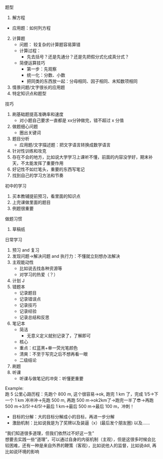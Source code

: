 题型  
1. 解方程  
 * 应用题：如何列方程  
2. 计算题  
	* 问题： 较复杂的计算题容易算错  
	* 计算过程：  
		* 先去括号？还是先通分？还是先把假分式化成真分式？  
	* 简便运算技巧  
		* 第一步：先观察  
		* 统一化：分数、小数  
		* 把同类的东西放一起：分母相同、因子相同、未知数项相同  
3. 情景问题/文字很长的应用题  
4. 特定知识点和题型  

技巧  
1. 刷基础题提高准确率和速度  
	- 对小题自己要求一直都是 xx分钟做完，错不超过 x 分值  
2. 做题细心问题   
	* 圈出关键词  
3. 题目分析   
	* 应用题/文字描述题：把文字语言转换成数学语言  
4. 针对性训练和攻克   
5. 存在不会的地方，比如说大学学习上课听不懂，前面的内容没学好，期末补天，不太能发挥了重要作用   
6. 好记性不如烂笔头，重要的东西写笔记  
7. 找到自己的学习方法和节奏    

初中的学习    
1. 买本教辅提前预习，看里面的知识点   
2. 上完课做里面的题目  
3. 例题很重要  

做题习惯   
1. 草稿纸  

日常学习  
1. 预习 and 复习  
2. 发现问题->解决问题 and 执行力：不懂就立刻想办法解决  
3. 主观能动性  
	- 比如说去找各种资源等  
	- 对学习的热爱（？） 
4. 计划 J  
5. 错题本  
	- 记录题目  
	- 记录错误点  
	- 记录技巧  
	- 记录经验  
	- 记录总结和反思  
6. 笔记本  
	- 简洁  
		- 无意义定义就别记录了，了解即可  
	- 核心  
	- 重点：红蓝黑+单一荧光笔颜色  
	- 清爽：不至于写完之后不想再看一眼  
	- 二级结论  
7. 刷题  
8. 听课  
	- 听课与做笔记的冲突：听懂更重要  


Example:    
跑 5 公里心路历程：先跑个 800 m, 这个很容易->ok, 跑完 1 km 了，完成 1/5->下一个 1 km 冲冲冲->先跑 500 m, 再跑 500 m->ok2km了->跑完一半了😎->再跑 500 m->3/5!->4/5!->最后 1 km->最后 500 m->最后 100 m，冲刺！  
* 目标的分解：大的目标分解成小的目标，再进一步分解  
* 激励机制：比如说我是为了奖牌以及装逼（x）(最后发个朋友圈) 以及……   

“我们知道很多道理，但我们依然过不好这一生”    
想要去实践一些“道理”，可以通过自身的内驱机制（主观），但是这很多时候会比较困难，还有一种是来自外界的鞭策（客观），比如说他人的监督，比如说ddl, 再比如说环境的影响
